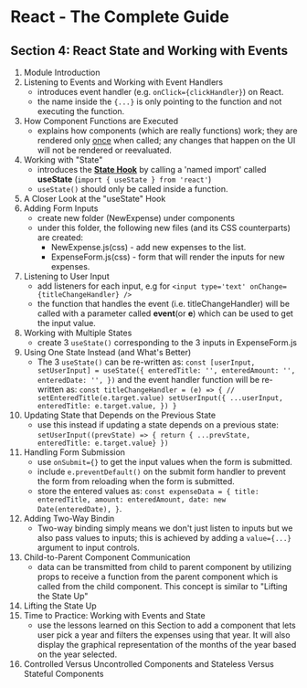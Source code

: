 # React - The Complete Guide

## Section 4: React State and Working with Events

1. Module Introduction
2. Listening to Events and Working with Event Handlers
   - introduces event handler (e.g. `onClick={clickHandler}`) on React.
   - the name inside the `{...}` is only pointing to the function and not executing the function.
3. How Component Functions are Executed
   - explains how components (which are really functions) work; they are rendered only <ins>once</ins> when called; any changes that happen on the UI will not be rendered or reevaluated.
4. Working with "State"
   - introduces the [**State Hook**](https://reactjs.org/docs/hooks-state.html) by calling a 'named import' called **useState** (`import { useState } from 'react'`)
   - `useState()` should only be called inside a function.
5. A Closer Look at the "useState" Hook
6. Adding Form Inputs
   - create new folder (NewExpense) under components
   - under this folder, the following new files (and its CSS counterparts) are created:
     - NewExpense.js(css) - add new expenses to the list.
     - ExpenseForm.js(css) - form that will render the inputs for new expenses.
7. Listening to User Input
   - add listeners for each input, e.g for `<input type='text' onChange={titleChangeHandler} />`
   - the function that handles the event (i.e. titleChangeHandler) will be called with a parameter called **event**(or **e**) which can be used to get the input value.
8. Working with Multiple States
   - create 3 `useState()` corresponding to the 3 inputs in ExpenseForm.js
9. Using One State Instead (and What's Better)
   - The 3 `useState()` can be re-written as:
     `const [userInput, setUserInput] = useState({ enteredTitle: '', enteredAmount: '', enteredDate: '', })`
     and the event handler function will be re-written as:
     `const titleChangeHandler = (e) => { // setEnteredTitle(e.target.value) setUserInput({ ...userInput, enteredTitle: e.target.value, }) }`
10. Updating State that Depends on the Previous State
    - use this instead if updating a state depends on a previous state:
      `setUserInput((prevState) => { return { ...prevState, enteredTitle: e.target.value} })`
11. Handling Form Submission
    - use `onSubmit={}` to get the input values when the form is submitted.
    - include `e.preventDefault()` on the submit form handler to prevent the form from reloading when the form is submitted.
    - store the entered values as:
      `const expenseData = { title: enteredTitle, amount: enteredAmount, date: new Date(enteredDate), }`.
12. Adding Two-Way Bindin
    - Two-way binding simply means we don't just listen to inputs but we also pass values to inputs; this is achieved by adding a `value={...}` argument to input controls.
13. Child-to-Parent Component Communication
    - data can be transmitted from child to parent component by utilizing props to receive a function from the parent component which is called from the child component. This concept is similar to "Lifting the State Up"
14. Lifting the State Up
15. Time to Practice: Working with Events and State
    - use the lessons learned on this Section to add a component that lets user pick a year and filters the expenses using that year. It will also display the graphical representation of the months of the year based on the year selected.
16. Controlled Versus Uncontrolled Components and Stateless Versus Stateful Components
